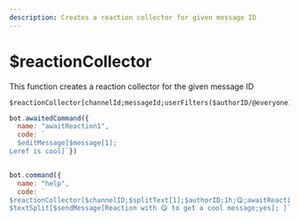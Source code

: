 ```yaml
---
description: Creates a reaction collector for given message ID
---
```


# $reactionCollector

This function creates a reaction collector for the given message ID

```text
$reactionCollector[channelId;messageId;userFilters($authorID/@everyone);time;reaction1,reaction2,...;command1,command2,...;removeReaction?;awaitData?;endAwait;]
```

```javascript
bot.awaitedCommand({
  name: "awaitReaction1",
  code: `
  $editMessage[$message[1];
Leref is cool]`})


bot.command({
  name: "help",
  code: `
$reactionCollector[$channelID;$splitText[1];$authorID;1h;😋;awaitReaction1;yes]
$textSplit[$sendMessage[Reaction with 😋 to get a cool message;yes]; ]`})```
```

